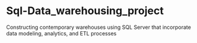# Sql-Data_warehousing_project
Constructing contemporary warehouses using SQL Server that incorporate data modeling, analytics, and ETL processes 
